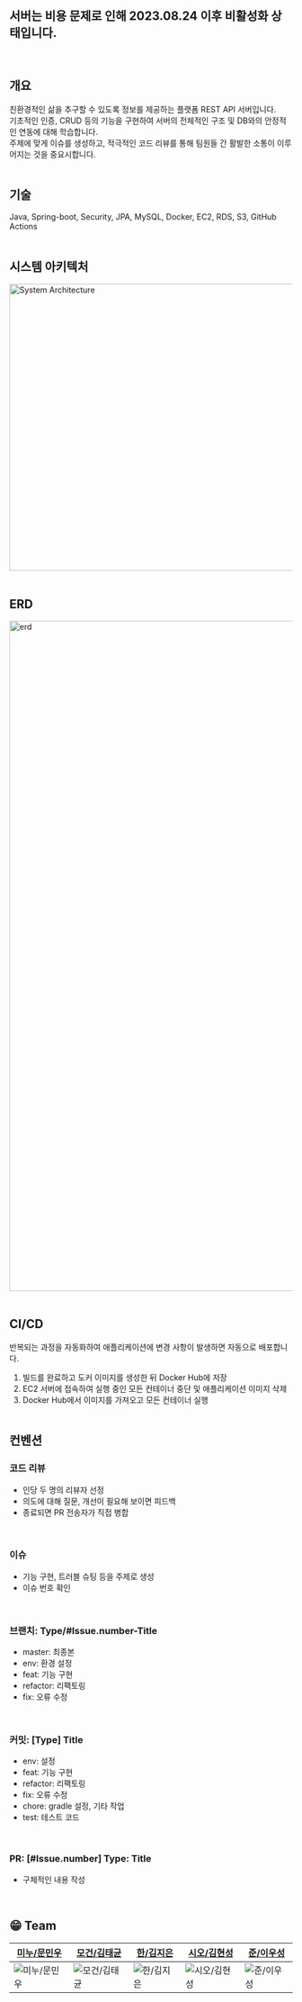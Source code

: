 ## 서버는 비용 문제로 인해 2023.08.24 이후 비활성화 상태입니다.
<br>

## 개요
친환경적인 삶을 추구할 수 있도록 정보를 제공하는 플랫폼 REST API 서버입니다.
<br>
기초적인 인증, CRUD 등의 기능을 구현하여 서버의 전체적인 구조 및 DB와의 안정적인 연동에 대해 학습합니다.
<br>
주제에 맞게 이슈를 생성하고, 적극적인 코드 리뷰를 통해 팀원들 간 활발한 소통이 이루어지는 것을 중요시합니다.
<br></br>

## 기술
Java, Spring-boot, Security, JPA, MySQL, Docker, EC2, RDS, S3, GitHub Actions
<br></br>

## 시스템 아키텍처
<img width="510" alt="System Architecture" src="https://github.com/user-attachments/assets/41bb5aa2-3922-4a73-b770-4c4f5dc1f53d">
<br></br>

## ERD
<img width="1192" alt="erd" src="https://github.com/user-attachments/assets/0a3449f5-dd07-44ea-9bf5-ec8cf70a9ede">
<br></br>

## CI/CD
반복되는 과정을 자동화하여 애플리케이션에 변경 사항이 발생하면 자동으로 배포합니다.
1. 빌드를 완료하고 도커 이미지를 생성한 뒤 Docker Hub에 저장
2. EC2 서버에 접속하여 실행 중인 모든 컨테이너 중단 및 애플리케이션 이미지 삭제
3. Docker Hub에서 이미지를 가져오고 모든 컨테이너 실행
<br></br>

## 컨벤션
### 코드 리뷰
- 인당 두 명의 리뷰자 선정
- 의도에 대해 질문, 개선이 필요해 보이면 피드백
- 종료되면 PR 전송자가 직접 병합
<br>

### 이슈
- 기능 구현, 트러블 슈팅 등을 주제로 생성
- 이슈 번호 확인
<br>

### 브랜치: Type/#Issue.number-Title
- master: 최종본
- env: 환경 설정
- feat: 기능 구현
- refactor: 리팩토링
- fix: 오류 수정
<br>

### 커밋: [Type] Title
- env: 설정
- feat: 기능 구현
- refactor: 리팩토링
- fix: 오류 수정
- chore: gradle 설정, 기타 작업
- test: 테스트 코드
<br>

### PR: [#Issue.number] Type: Title
- 구체적인 내용 작성
<br>

## 😁 Team
|[미누/문민우](https://github.com/Minuooooo)|[모건/김태균](https://github.com/taegyuni)|[한/김지은](https://github.com/gol2580)|[시오/김현성](https://github.com/evgeniac10)|[준/이우성](https://github.com/dtd1614)|
|-----|-----|-----|-----|-----|
|![미누/문민우](https://avatars.githubusercontent.com/u/121410579?v=4)|![모건/김태균](https://avatars.githubusercontent.com/u/81752546?v=4)|![한/김지은](https://avatars.githubusercontent.com/u/86960201?v=4)|![시오/김현성](https://avatars.githubusercontent.com/u/122839143?v=4)|![준/이우성](https://avatars.githubusercontent.com/u/116648310?v=4)|
